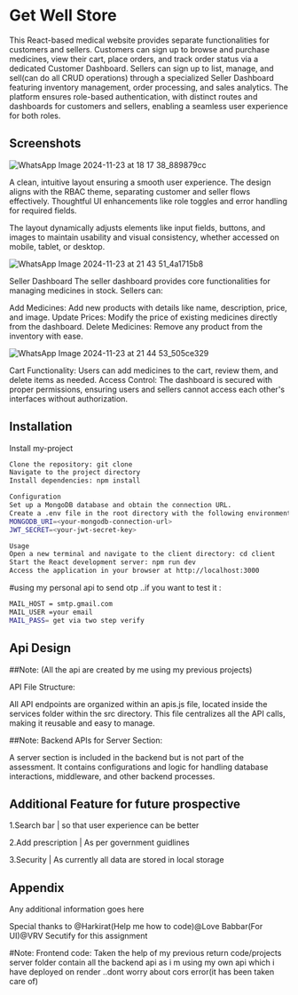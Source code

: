 
# Get Well Store

This React-based medical website provides separate functionalities for customers and sellers. Customers can sign up to browse and purchase medicines, view their cart, place orders, and track order status via a dedicated Customer Dashboard. Sellers can sign up to list, manage, and sell(can do all CRUD operations) through a specialized Seller Dashboard featuring inventory management, order processing, and sales analytics. The platform ensures role-based authentication, with distinct routes and dashboards for customers and sellers, enabling a seamless user experience for both roles.





## Screenshots

![WhatsApp Image 2024-11-23 at 18 17 38_889879cc](https://github.com/user-attachments/assets/28a8430b-a4de-44cb-a802-5ee726b9854a)

A clean, intuitive layout ensuring a smooth user experience.
The design aligns with the RBAC theme, separating customer and seller flows effectively.
Thoughtful UI enhancements like role toggles and error handling for required fields.

The layout dynamically adjusts elements like input fields, buttons, and images to maintain usability and visual consistency, whether accessed on mobile, tablet, or desktop.

![WhatsApp Image 2024-11-23 at 21 43 51_4a1715b8](https://github.com/user-attachments/assets/d4989b41-cb3a-49fc-aa94-9d482c3af15b)



Seller Dashboard
The seller dashboard provides core functionalities for managing medicines in stock. Sellers can:

Add Medicines: Add new products with details like name, description, price, and image.
Update Prices: Modify the price of existing medicines directly from the dashboard.
Delete Medicines: Remove any product from the inventory with ease.



![WhatsApp Image 2024-11-23 at 21 44 53_505ce329](https://github.com/user-attachments/assets/cf58bdbd-e4a0-4ade-a38a-42e08d55eea2)



Cart Functionality: Users can add medicines to the cart, review them, and delete items as needed.
Access Control: The dashboard is secured with proper permissions, ensuring users and sellers cannot access each other's interfaces without authorization.

## Installation

Install my-project 

```bash
Clone the repository: git clone 
Navigate to the project directory
Install dependencies: npm install

```
```bash
Configuration
Set up a MongoDB database and obtain the connection URL.
Create a .env file in the root directory with the following environment variables:
MONGODB_URI=<your-mongodb-connection-url>
JWT_SECRET=<your-jwt-secret-key>
```
```bash
Usage
Open a new terminal and navigate to the client directory: cd client
Start the React development server: npm run dev
Access the application in your browser at http://localhost:3000
```
#using my personal api to send otp ..if you want to test it :
```bash
MAIL_HOST = smtp.gmail.com
MAIL_USER =your email
MAIL_PASS= get via two step verify
```

## Api Design
##Note: (All the api are created by me using my previous projects)

API File Structure:

All API endpoints are organized within an apis.js file, located inside the services folder within the src directory.
This file centralizes all the API calls, making it reusable and easy to manage.

##Note:
Backend APIs for Server Section:

A server section is included in the backend but is not part of the assessment.
It contains configurations and logic for handling database interactions, middleware, and other backend processes.
## Additional Feature for future prospective

1.Search bar | so that user experience can be better

2.Add prescription | As per government guidlines

3.Security | As currently all data are stored in local storage



## Appendix

Any additional information goes here

Special thanks to @Harkirat(Help me how to code)@Love Babbar(For UI)@VRV Secutify for this assignment

#Note:
Frontend code: Taken the help of my previous return code/projects
server folder contain all the backend api as i m using my own api which i have deployed on render ..dont worry about cors error(it has been taken care of)




